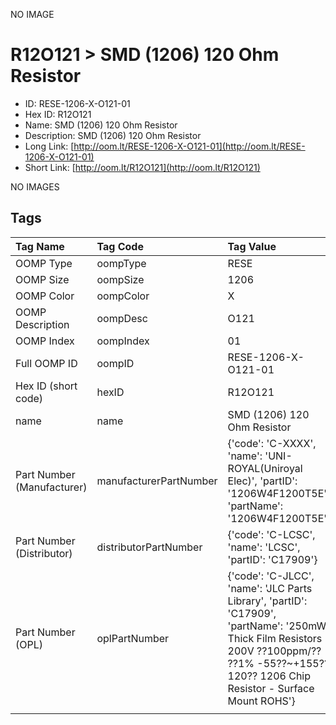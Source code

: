


  
NO IMAGE  
# R12O121 > SMD (1206) 120 Ohm Resistor

- ID: RESE-1206-X-O121-01
- Hex ID: R12O121
- Name: SMD (1206) 120 Ohm Resistor
- Description: SMD (1206) 120 Ohm Resistor
- Long Link: [http://oom.lt/RESE-1206-X-O121-01](http://oom.lt/RESE-1206-X-O121-01)
- Short Link: [http://oom.lt/R12O121](http://oom.lt/R12O121)
  
NO IMAGES  
## Tags
  

|Tag Name|Tag Code|Tag Value|
| :--- | :--- | :--- |
|OOMP Type|oompType|RESE|
|OOMP Size|oompSize|1206|
|OOMP Color|oompColor|X|
|OOMP Description|oompDesc|O121|
|OOMP Index|oompIndex|01|
|Full OOMP ID|oompID|RESE-1206-X-O121-01|
|Hex ID (short code)|hexID|R12O121|
|name|name|SMD (1206) 120 Ohm Resistor|
|Part Number (Manufacturer)|manufacturerPartNumber|{'code': 'C-XXXX', 'name': 'UNI-ROYAL(Uniroyal Elec)', 'partID': '1206W4F1200T5E', 'partName': '1206W4F1200T5E'}|
|Part Number (Distributor)|distributorPartNumber|{'code': 'C-LCSC', 'name': 'LCSC', 'partID': 'C17909'}|
|Part Number (OPL)|oplPartNumber|{'code': 'C-JLCC', 'name': 'JLC Parts Library', 'partID': 'C17909', 'partName': '250mW Thick Film Resistors 200V ??100ppm/?? ??1% -55??~+155?? 120?? 1206  Chip Resistor - Surface Mount ROHS'}|
||||
